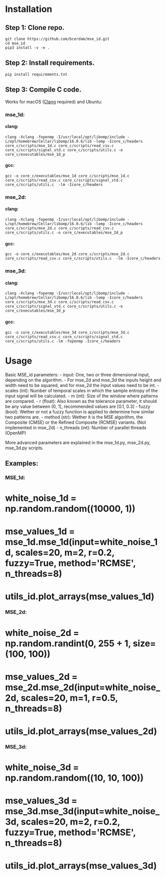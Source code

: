 # Installation

## Step 1: Clone repo.

```console
git clone https://github.com/bcerdam/mse_id.git
cd mse_id
pip3 install -v -e . 
```

## Step 2: Install requirements.

```console
pip install requirements.txt
```

## Step 3: Compile C code.

Works for macOS ([Clang](https://clang.llvm.org/get_started.html) required) and Ubuntu:

### mse_1d:

#### clang:
```console
clang -Xclang -fopenmp -I/usr/local/opt/libomp/include -L/opt/homebrew/Cellar/libomp/16.0.6/lib -lomp -Icore_c/headers core_c/scripts/mse_1d.c core_c/scripts/read_csv.c core_c/scripts/signal_std.c core_c/scripts/utils.c -o core_c/executables/mse_1d_p
```

#### gcc:
```console
gcc -o core_c/executables/mse_1d core_c/scripts/mse_1d.c core_c/scripts/read_csv.c core_c/scripts/signal_std.c core_c/scripts/utils.c  -lm -Icore_c/headers
```

### mse_2d:

#### clang:
```console
clang -Xclang -fopenmp -I/usr/local/opt/libomp/include -L/opt/homebrew/Cellar/libomp/16.0.6/lib -lomp -Icore_c/headers core_c/scripts/mse_2d.c core_c/scripts/read_csv.c core_c/scripts/utils.c -o core_c/executables/mse_2d_p
```

#### gcc:
```console
gcc -o core_c/executables/mse_2d core_c/scripts/mse_2d.c core_c/scripts/read_csv.c core_c/scripts/utils.c  -lm -Icore_c/headers
```

### mse_3d:

#### clang:
```console
clang -Xclang -fopenmp -I/usr/local/opt/libomp/include -L/opt/homebrew/Cellar/libomp/16.0.6/lib -lomp -Icore_c/headers core_c/scripts/mse_3d.c core_c/scripts/read_csv.c core_c/scripts/signal_std.c core_c/scripts/utils.c -o core_c/executables/mse_3d_p
```

#### gcc:
```console
gcc -o core_c/executables/mse_3d core_c/scripts/mse_3d.c core_c/scripts/read_csv.c core_c/scripts/signal_std.c core_c/scripts/utils.c -lm -fopenmp -Icore_c/headers
```

# Usage

Basic MSE_id parameters:
    - input: One, two or three dimensional input, depending on the algorithm.
        - For mse_2d and mse_3d the inputs height and width need to be squared, and for mse_2d the input values need to be int.
    - scales (int): Number of temporal scales in which the sample entropy of the input signal will be calculated.
    - m (int): Size of the window where patterns are compared.
    - r (float): Also known as the tolerance parameter, it should be any value between (0, 1], recommended values are [0.1, 0.3]
    - fuzzy (bool): Wether or not a fuzzy function is applied to determine how similar two patterns are.
    - method (str): Wether it is the MSE algorithm, the Composite (CMSE) or the Refined Composite (RCMSE) variants. (Not implemented in mse_2d)
    - n_threads (int): Number of parallel threads (OpenMP)
    
More advanced parameters are explained in the mse_1d.py, mse_2d.py, mse_3d.py scripts.

## Examples:

### MSE_1d:

# white_noise_1d = np.random.random((10000, 1))
# mse_values_1d = mse_1d.mse_1d(input=white_noise_1d, scales=20, m=2, r=0.2, fuzzy=True, method='RCMSE', n_threads=8)
# utils_id.plot_arrays(mse_values_1d)


### MSE_2d:

# white_noise_2d = np.random.randint(0, 255 + 1, size=(100, 100))
# mse_values_2d = mse_2d.mse_2d(input=white_noise_2d, scales=20, m=1, r=0.5, n_threads=8)
# utils_id.plot_arrays(mse_values_2d)


### MSE_3d:

# white_noise_3d = np.random.random((10, 10, 100))
# mse_values_3d = mse_3d.mse_3d(input=white_noise_3d, scales=20, m=2, r=0.2, fuzzy=True, method='RCMSE', n_threads=8)
# utils_id.plot_arrays(mse_values_3d)